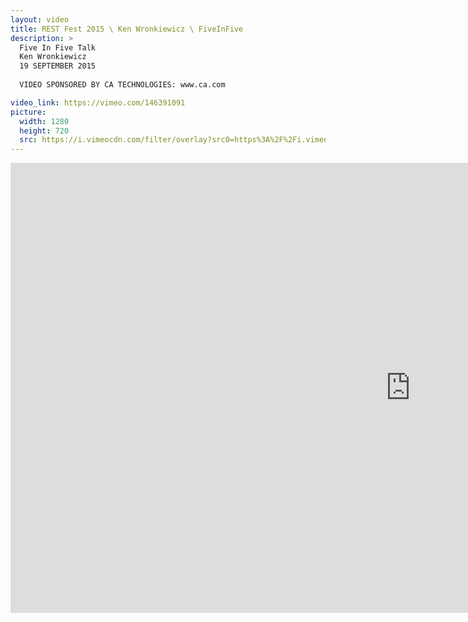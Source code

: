 ```yaml
---
layout: video
title: REST Fest 2015 \ Ken Wronkiewicz \ FiveInFive
description: >
  Five In Five Talk
  Ken Wronkiewicz
  19 SEPTEMBER 2015
  
  VIDEO SPONSORED BY CA TECHNOLOGIES: www.ca.com

video_link: https://vimeo.com/146391091
picture:
  width: 1280
  height: 720
  src: https://i.vimeocdn.com/filter/overlay?src0=https%3A%2F%2Fi.vimeocdn.com%2Fvideo%2F544775873_1280x720.jpg&src1=http%3A%2F%2Ff.vimeocdn.com%2Fp%2Fimages%2Fcrawler_play.png
---
```

<iframe src="https://player.vimeo.com/video/146391091?title=0&byline=0&portrait=0&badge=0&autopause=0&player_id=0" width="1280" height="720" frameborder="0" title="REST Fest 2015 \ Ken Wronkiewicz \ FiveInFive" webkitallowfullscreen mozallowfullscreen allowfullscreen></iframe>
